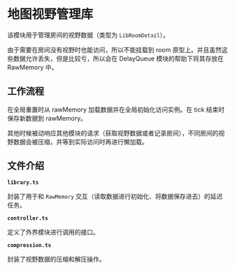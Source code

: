 # 地图视野管理库

该模块用于管理房间的视野数据（类型为 `LibRoomDetail`）。

由于需要在房间没有视野时也能访问，所以不能挂载到 room 原型上。并且虽然这些数据允许丢失，但是比较亏，所以会在 DelayQueue 模块的帮助下将其存放在 RawMemory 中。

## 工作流程

在全局重置时从 rawMemory 加载数据并在全局初始化访问实例。在 tick 结束时保存新数据到 rawMemory。

其他时候被动响应其他模块的请求（获取视野数据或者记录房间），不同房间的视野数据会被压缩，并等到实际访问时再进行懒加载。

## 文件介绍

**`library.ts`**

封装了用于和 `RawMemory` 交互（读取数据进行初始化、将数据保存进去）的延迟任务。

**`controller.ts`**

定义了外界模块进行调用的接口。

**`compression.ts`**

封装了视野数据的压缩和解压操作。